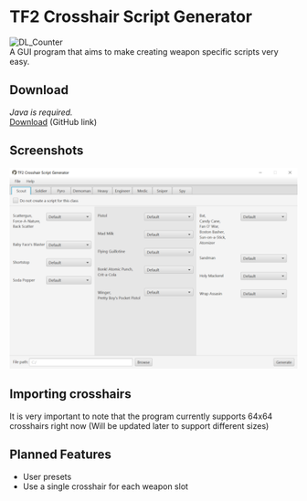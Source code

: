 # TF2 Crosshair Script Generator
![DL_Counter](https://img.shields.io/github/downloads/UnderscoreMSM/TF2-Crosshair-Script-Generator/total) <br>
A GUI program that aims to make creating weapon specific scripts very easy.

## Download
*Java is required.* <br>
[Download](https://github.com/UnderscoreMSM/TF2-Crosshair-Script-Generator/releases) (GitHub link)

## Screenshots
![screenshot1](https://raw.githubusercontent.com/UnderscoreMSM/TF2-Crosshair-Script-Generator/main/screenshots/Screenshot.png)

## Importing crosshairs
It is very important to note that the program currently supports 64x64 crosshairs right now
(Will be updated later to support different sizes)

## Planned Features
* User presets
* Use a single crosshair for each weapon slot

